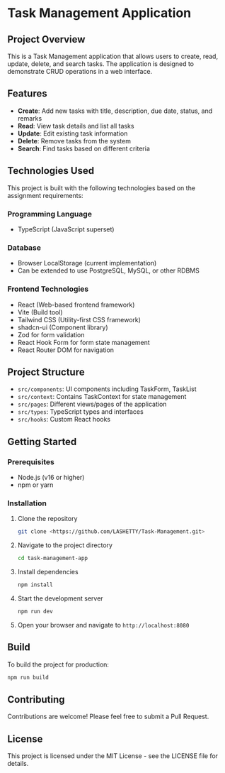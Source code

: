 # Task Management Application

## Project Overview

This is a Task Management application that allows users to create, read, update, delete, and search tasks. The application is designed to demonstrate CRUD operations in a web interface.

## Features

- **Create**: Add new tasks with title, description, due date, status, and remarks
- **Read**: View task details and list all tasks
- **Update**: Edit existing task information
- **Delete**: Remove tasks from the system
- **Search**: Find tasks based on different criteria

## Technologies Used

This project is built with the following technologies based on the assignment requirements:

### Programming Language
- TypeScript (JavaScript superset)

### Database
- Browser LocalStorage (current implementation)
- Can be extended to use PostgreSQL, MySQL, or other RDBMS

### Frontend Technologies
- React (Web-based frontend framework)
- Vite (Build tool)
- Tailwind CSS (Utility-first CSS framework)
- shadcn-ui (Component library)
- Zod for form validation
- React Hook Form for form state management
- React Router DOM for navigation

## Project Structure

- `src/components`: UI components including TaskForm, TaskList
- `src/context`: Contains TaskContext for state management
- `src/pages`: Different views/pages of the application
- `src/types`: TypeScript types and interfaces
- `src/hooks`: Custom React hooks

## Getting Started

### Prerequisites

- Node.js (v16 or higher)
- npm or yarn

### Installation

1. Clone the repository
   ```sh
   git clone <https://github.com/LASHETTY/Task-Management.git>
   ```

2. Navigate to the project directory
   ```sh
   cd task-management-app
   ```

3. Install dependencies
   ```sh
   npm install
   ```

4. Start the development server
   ```sh
   npm run dev
   ```

5. Open your browser and navigate to `http://localhost:8080`

## Build

To build the project for production:

```sh
npm run build
```

## Contributing

Contributions are welcome! Please feel free to submit a Pull Request.

## License

This project is licensed under the MIT License - see the LICENSE file for details.

